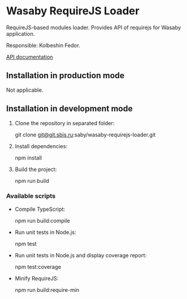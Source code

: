 # Wasaby RequireJS Loader
RequireJS-based modules loader. Provides API of requirejs for Wasaby application.

Responsible: Kolbeshin Fedor.

[API documentation](https://wi.sbis.ru/docs/js/RequireJsLoader)

## Installation in production mode
Not applicable.

## Installation in development mode

1. Clone the repository in separated folder:

    git clone git@git.sbis.ru:saby/wasaby-requirejs-loader.git

1. Install dependencies:

    npm install

1. Build the project:

    npm run build

### Available scripts

- Compile TypeScript:

    npm run build:compile

- Run unit tests in Node.js:

    npm test

- Run unit tests in Node.js and display coverage report:

    npm test:coverage

- Minify RequireJS:

    npm run build:require-min
